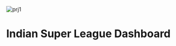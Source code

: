 ![prj1](https://user-images.githubusercontent.com/78733658/172024990-49f87dc3-e1b7-43ce-937e-86912a5206e3.jpg)
# Indian Super League Dashboard
